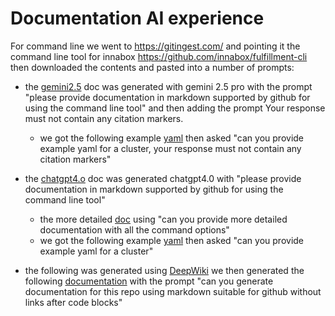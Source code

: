 # Documentation AI experience

For command line we went to https://gitingest.com/ and pointing it the command line tool for innabox https://github.com/innabox/fulfillment-cli then downloaded the contents and pasted into a number of prompts:
- the [gemini2.5](gemini2.5-nocite.md) doc was generated with gemini 2.5 pro with the prompt "please provide documentation in markdown supported by github for using the command line tool" and then adding the prompt Your response must not contain any citation markers.
  - we got the following example [yaml](gemini-yaml.md) then asked "can you provide example yaml for a cluster, your response must not contain any citation markers"

- the [chatgpt4.o](chatgpt-try1.md) doc was generated chatgpt4.0 with "please provide documentation in markdown supported by github for using the command line tool"
   - the more detailed [doc](chatgpt-details.md) using "can you provide more detailed documentation with all the command options"
   - we got the following example [yaml](chatgpt-yaml.md) then asked "can you provide example yaml for a cluster"
- the following was generated using [DeepWiki](https://deepwiki.com/innabox/fulfillment-cli/5.2-data-types) we then generated the following [documentation](deepwiki-nolnk.md) with the prompt "can you generate documentation for this repo using markdown suitable for github without links after code blocks"
